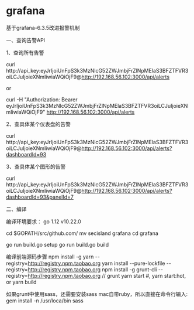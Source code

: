 # grafana
基于grafana-6.3.5改进报警机制


一、查询告警API

1、查询所有告警

curl http://api_key:eyJrIjoiUnFpS3k3MzNlcG52ZWJmbjFrZlNpMElaS3BFZTFVR3oiLCJuIjoieXNmIiwiaWQiOjF9@http://192.168.56.102:3000/api/alerts

or 

curl -H "Authorization: Bearer eyJrIjoiUnFpS3k3MzNlcG52ZWJmbjFrZlNpMElaS3BFZTFVR3oiLCJuIjoieXNmIiwiaWQiOjF9" http://192.168.56.102:3000/api/alerts


2、查具体某个仪表盘的告警

curl http://api_key:eyJrIjoiUnFpS3k3MzNlcG52ZWJmbjFrZlNpMElaS3BFZTFVR3oiLCJuIjoieXNmIiwiaWQiOjF9@http://192.168.56.102:3000/api/alerts?dashboardId=93


3、查具体某个图形的告警

curl http://api_key:eyJrIjoiUnFpS3k3MzNlcG52ZWJmbjFrZlNpMElaS3BFZTFVR3oiLCJuIjoieXNmIiwiaWQiOjF9@http://192.168.56.102:3000/api/alerts?dashboardId=93&panelId=7



二、编译

编译环境要求：
go 1.12
v10.22.0


cd $GOPATH/src/github.com/
mv secisland grafana
cd grafana

go run build.go setup
go run build.go build 


编译前端源码步骤
npm install -g yarn --registry=http://registry.npm.taobao.org
yarn install --pure-lockfile --registry=http://registry.npm.taobao.org
npm install -g grunt-cli --registry=http://registry.npm.taobao.org
// grunt
yarn start #, yarn start:hot, or yarn build


如果grunt中使用sass，还需要安装sass
mac自带ruby，所以直接在命令行输入: 
gem install -n /usr/loca/bin sass
